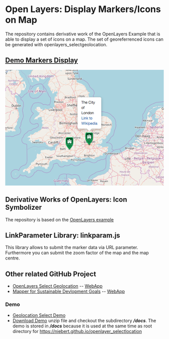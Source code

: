 # Open Layers: Display Markers/Icons on Map
The repository contains derivative work of the OpenLayers Example  that is able to display a set of icons on a map. The set of georeferrenced icons can be generated with openlayers_selectgeolocation.

## [Demo Markers Display](https://niebert.github.io/openlayer_display_markers/)

![Screenshot Display Markers](screenshot_display_markers.png)

## Derivative Works of OpenLayers: Icon Symbolizer
The repository is based on the [OpenLayers example](http://openlayers.org/en/latest/examples/icon.html)

## LinkParameter Library: linkparam.js
This library allows to submit the marker data via URL parameter. Furthermore you can submit the zoom factor of the map and the map centre.

## Other related GitHub Project
* [OpenLayers Select Geolocation](https://github.com/niebert/openlayer_selectlocation) -- [WebApp](https:/niebert.github.io/openlayer_selectlocation)
* [Mapper for Sustainable Devlopment Goals](https://github.com/niebert/Mapper4SDG) -- [WebApp](https:/niebert.github.io/Mapper4SDG)

### Demo
* [Geolocation Select Demo](https://niebert.github.io/openlayer_display_markers)
* [Download Demo](https://github.com/niebert/openlayer_selectlocation/archive/master.zip) unzip file and checkout the subdirectory ___/docs___. The demo is stored in ___/docs___ because it is used at the same time as root directory for https://niebert.github.io/openlayer_selectlocation
